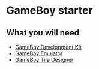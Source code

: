 # GameBoy starter

## What you will need

- [GameBoy Development Kit](https://github.com/Zal0/gbdk-2020/releases)
- [GameBoy Emulator](http://bgb.bircd.org/)
- [GameBoy Tile Designer](http://www.devrs.com/gb/hmgd/gbtd.html)
